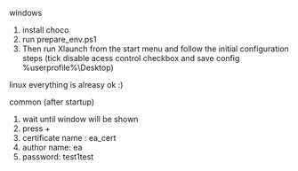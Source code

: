 windows
1) install choco
2) run prepare_env.ps1
3) Then run Xlaunch from the start menu and follow the initial configuration steps (tick disable acess control checkbox and save config %userprofile%\Desktop)

linux
everything is alreasy ok :)


common (after startup)
1) wait until window will be shown
2) press +
3) certificate name : ea_cert
4) author name: ea
5) password: test1test